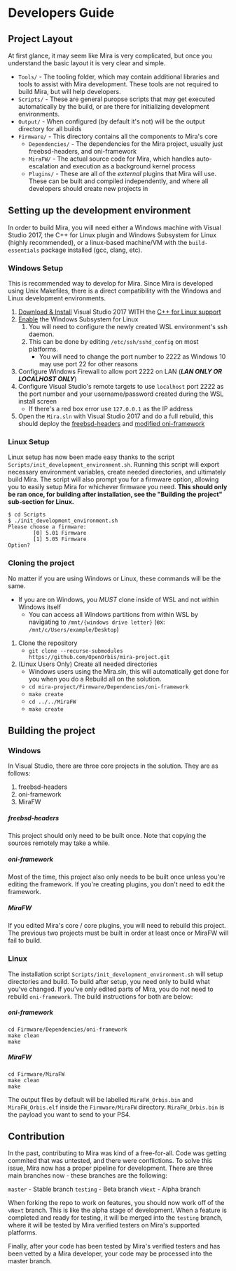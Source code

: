 # Developers Guide

## Project Layout

At first glance, it may seem like Mira is very complicated, but once you understand the basic layout it is very clear and simple.

* `Tools/` - The tooling folder, which may contain additional libraries and tools to assist with Mira development. These tools are not required to build Mira, but will help developers.
* `Scripts/` - These are general puropse scripts that may get executed automatically by the build, or are there for initializing development environments.
* `Output/` - When configured (by default it's not) will be the output directory for all builds
* `Firmware/` - This directory contains all the components to Mira's core
    * `Dependencies/` - The dependencies for the Mira project, usually just freebsd-headers, and oni-framework
    * `MiraFW/` - The actual source code for Mira, which handles auto-escalation and execution as a background kernel process
    * `Plugins/` - These are all of the *external* plugins that Mira will use. These can be built and compiled independently, and where all developers should create new projects in

## Setting up the development environment

In order to build Mira, you will need either a Windows machine with Visual Studio 2017, the C++ for Linux plugin and Windows Subsystem for Linux (highly recommended), or a linux-based machine/VM with the `build-essentials` package installed (gcc, clang, etc).

### Windows Setup

This is recommended way to develop for Mira. Since Mira is developed using Unix Makefiles, there is a direct compatibility with the Windows and Linux development environments.

1. [Download & Install](https://www.visualstudio.com/downloads/) Visual Studio 2017 WITH the [C++ for Linux support](https://blogs.msdn.microsoft.com/vcblog/2017/04/11/linux-development-with-c-in-visual-studio/)
2. [Enable](https://docs.microsoft.com/en-us/windows/wsl/install-win10) the Windows Subsystem for Linux
    1. You will need to configure the newly created WSL environment's ssh daemon.
    2. This can be done by editing `/etc/ssh/sshd_config` on most platforms.
        * You will need to change the port number to 2222 as Windows 10 may use port 22 for other reasons
3. Configure Windows Firewall to allow port 2222 on LAN (**_LAN ONLY OR LOCALHOST ONLY_**)
4. Configure Visual Studio's remote targets to use `localhost` port 2222 as the port number and your username/password created during the WSL install screen
    * If there's a red box error use `127.0.0.1` as the IP address 
5. Open the `Mira.sln` with Visual Studio 2017 and do a full rebuild, this should deploy the [freebsd-headers](https://github.com/OpenOrbis/freebsd-headers) and [modified oni-framework](https://github.com/OpenOrbis/oni-framework)

### Linux Setup

Linux setup has now been made easy thanks to the script `Scripts/init_development_environment.sh`. Running this script will export necessary environment variables, create needed directories, and ultimately build Mira. The script will also prompt you for a firmware option, allowing you to easily setup Mira for whichever firmware you need. **This should only be ran once, for building after installation, see the "Building the project" sub-section for Linux.**

```
$ cd Scripts
$ ./init_development_environment.sh
Please choose a firmware:
        [0] 5.01 Firmware
        [1] 5.05 Firmware
Option?
```

### Cloning the project

No matter if you are using Windows or Linux, these commands will be the same.

* If you are on Windows, you *MUST* clone inside of WSL and not within Windows itself
    * You can access all Windows partitions from within WSL by navigating to `/mnt/{windows drive letter}` (ex: `/mnt/c/Users/example/Desktop`)

1. Clone the repository
    * `git clone --recurse-submodules https://github.com/OpenOrbis/mira-project.git`
2. (Linux Users Only) Create all needed directories
    * Windows users using the Mira.sln, this will automatically get done for you when you do a Rebuild all on the solution.
    * `cd mira-project/Firmware/Dependencies/oni-framework`
    * `make create`
    * `cd ../../MiraFW`
    * `make create`

## Building the project

### Windows
In Visual Studio, there are three core projects in the solution. They are as follows:
1. freebsd-headers
2. oni-framework
3. MiraFW

##### freebsd-headers
This project should only need to be built once. Note that copying the sources remotely may take a while.

##### oni-framework
Most of the time, this project also only needs to be built once unless you're editing the framework. If you're creating plugins, you don't need to edit the framework.

##### MiraFW
If you edited Mira's core / core plugins, you will need to rebuild this project. The previous two projects must be built in order at least once or MiraFW will fail to build.

### Linux
The installation script `Scripts/init_development_environment.sh` will setup directories and build. To build after setup, you need only to build what you've changed. If you've only edited parts of Mira, you do not need to rebuild `oni-framework`. The build instructions for both are below:

##### oni-framework
```
cd Firmware/Dependencies/oni-framework
make clean
make
```

##### MiraFW
```
cd Firmware/MiraFW
make clean
make
```

The output files by default will be labelled `MiraFW_Orbis.bin` and `MiraFW_Orbis.elf` inside the `Firmware/MiraFW` directory. `MiraFW_Orbis.bin` is the payload you want to send to your PS4. 

## Contribution
In the past, contributing to Mira was kind of a free-for-all. Code was getting commited that was untested, and there were conflictions. To solve this issue, Mira now has a proper pipeline for development. There are three main branches now - these branches are the following:

`master` - Stable branch
`testing` - Beta branch
`vNext` - Alpha branch

When forking the repo to work on features, you should now work off of the `vNext` branch. This is like the alpha stage of development. When a feature is completed and ready for testing, it will be merged into the `testing` branch, where it will be tested by Mira verified testers on Mira's supported platforms.

Finally, after your code has been tested by Mira's verified testers and has been vetted by a Mira developer, your code may be processed into the master branch. 
